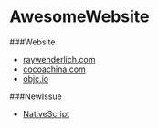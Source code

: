 AwesomeWebsite
==============

###Website
* [raywenderlich.com](http://www.raywenderlich.com/)  
* [cocoachina.com](http://www.cocoachina.com/)
* [objc.io](http://objc.io)  

  
  
###NewIssue
* [NativeScript](http://docs.nativescript.org/index)


